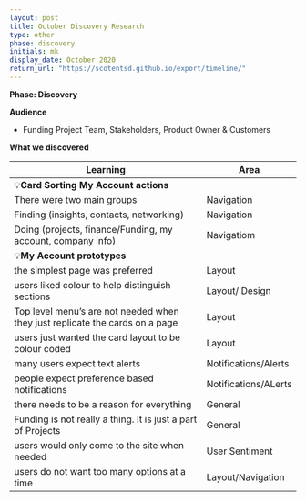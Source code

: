 ```yaml
---
layout: post
title: October Discovery Research
type: other
phase: discovery
initials: mk
display_date: October 2020
return_url: "https://scotentsd.github.io/export/timeline/"
---
```



**Phase: Discovery**

**Audience**
- Funding Project Team, Stakeholders, Product Owner & Customers

**What we discovered**

Learning | Area
--- | ---
💡**Card Sorting My Account actions** |  	
  There were two main groups 	| Navigation
  Finding (insights, contacts, networking)	| Navigation
  Doing (projects, finance/Funding, my account, company info)	| Navigatiom
💡**My Account prototypes** |   	
  the simplest page was preferred	| Layout
  users liked colour to help distinguish sections	| Layout/ Design
  Top level menu’s are not needed when they just replicate the cards on a page	| Layout
  users just wanted the card layout to be colour coded	| Layout
  many users expect text alerts	| Notifications/Alerts
  people expect preference based notifications	| Notifications/ALerts
  there needs to be a reason for everything	| General
  Funding is not really a thing. It is just a part of Projects	| General
  users would only come to the site when needed	| User Sentiment
  users do not want too many options at a time	| Layout/Navigation

<!--more-->
